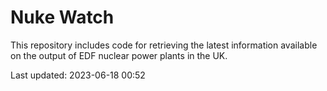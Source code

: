# Nuke Watch

This repository includes code for retrieving the latest information available on the output of EDF nuclear power plants in the UK.

Last updated: 2023-06-18 00:52